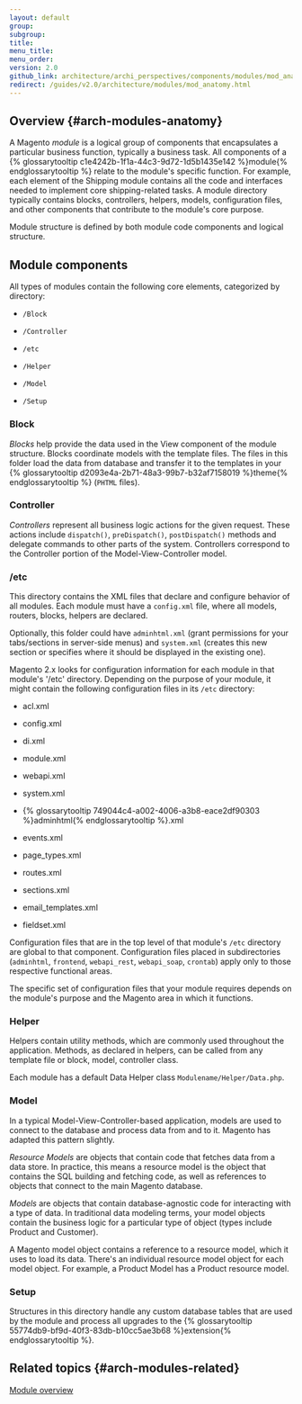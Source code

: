 ```yaml
---
layout: default
group:
subgroup:
title:
menu_title:
menu_order:
version: 2.0
github_link: architecture/archi_perspectives/components/modules/mod_anatomy.md
redirect: /guides/v2.0/architecture/modules/mod_anatomy.html
---
```


## Overview {#arch-modules-anatomy}

A Magento <i>module</i> is a logical group of components that encapsulates a particular business function, typically a business task. All components of a {% glossarytooltip c1e4242b-1f1a-44c3-9d72-1d5b1435e142 %}module{% endglossarytooltip %} relate to the module's specific function. For example, each element of the Shipping module contains all the code and interfaces needed to implement core shipping-related tasks. A module directory typically contains blocks, controllers, helpers, models, configuration files, and other components that contribute to the module's core purpose.

Module structure is defined by both module code components and logical structure.

## Module components

All types of modules contain the following core elements, categorized by directory:

* `/Block`

* `/Controller`

* `/etc`

* `/Helper`

* `/Model`

* `/Setup`

### Block

<i>Blocks</i> help provide the data used in the View component of the module structure. Blocks coordinate models with the template files. The files in this folder load the data from database and transfer it to the templates in your {% glossarytooltip d2093e4a-2b71-48a3-99b7-b32af7158019 %}theme{% endglossarytooltip %} (`PHTML` files).

### Controller

<i>Controllers</i> represent all business logic actions for the given request. These actions include `dispatch()`, `preDispatch()`, `postDispatch()` methods and delegate commands to other parts of the system. Controllers correspond to the Controller portion of the Model-View-Controller model.

### /etc

This directory contains the XML files that declare and configure behavior of all modules. Each module must have a `config.xml` file, where  all models, routers, blocks, helpers are declared.

Optionally, this folder could have `adminhtml.xml` (grant permissions for your tabs/sections in server-side menus) and `system.xml` (creates this new section or specifies where it should be displayed in the existing one).

Magento 2.x looks for configuration information for each module in that module's '/etc' directory. Depending on the purpose of your module, it might contain the following configuration files in its `/etc` directory:

* acl.xml

* config.xml

* di.xml

* module.xml

* webapi.xml

* system.xml

* {% glossarytooltip 749044c4-a002-4006-a3b8-eace2df90303 %}adminhtml{% endglossarytooltip %}.xml

* events.xml

* page_types.xml

* routes.xml

* sections.xml

* email_templates.xml

* fieldset.xml

Configuration files that are in the top level of that module's `/etc` directory are global to that component. Configuration files placed in subdirectories (`adminhtml`, `frontend`, `webapi_rest`, `webapi_soap`, `crontab`) apply only to those respective functional areas.

The specific set of configuration files that your module requires depends on the module's purpose and the Magento area in which it functions.

### Helper

Helpers contain utility methods, which are commonly used throughout the application. Methods, as declared in helpers, can be called from any template file or block, model, controller class.

Each module has a default Data Helper class `Modulename/Helper/Data.php`.

### Model
In a typical Model-View-Controller-based application, models are used to connect to the database and process  data from and to it. Magento has adapted this pattern slightly.

<i>Resource Models</i> are objects that contain code that fetches data from a data store. In practice, this means a resource model is the object that contains the SQL building and fetching code, as well as references to objects that connect to the main Magento database.

<i>Models</i> are objects that contain database-agnostic code for interacting with a type of data. In traditional data modeling terms, your model objects contain the business logic for a particular type of object (types include Product and Customer).

A Magento model object contains a reference to a resource model, which it uses to load its data. There's an individual resource model object for each model object. For example, a Product Model has a Product resource model.

### Setup
Structures in this directory handle any custom database tables that are used by the module and process all upgrades to the {% glossarytooltip 55774db9-bf9d-40f3-83db-b10cc5ae3b68 %}extension{% endglossarytooltip %}.

## Related topics {#arch-modules-related}

<a href="{{page.baseurl}}architecture/archi_perspectives/components/modules/mod_intro.html">Module overview</a>
